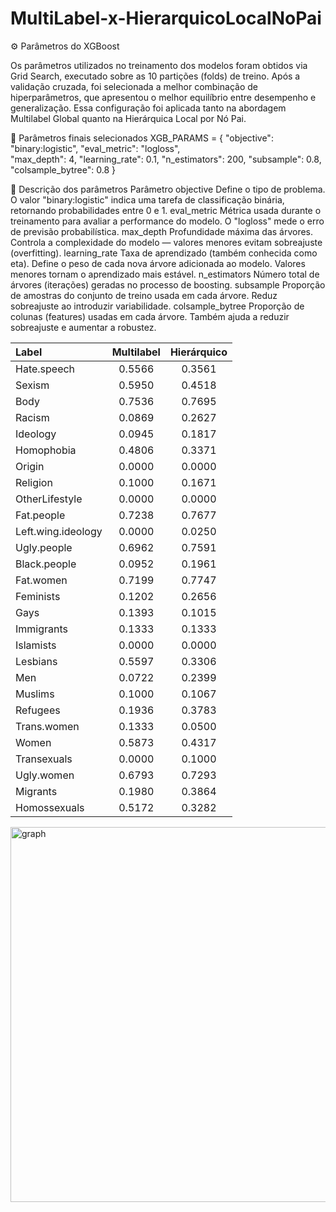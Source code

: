 # MultiLabel-x-HierarquicoLocalNoPai


⚙️ Parâmetros do XGBoost

Os parâmetros utilizados no treinamento dos modelos foram obtidos via Grid Search, executado sobre as 10 partições (folds) de treino.
Após a validação cruzada, foi selecionada a melhor combinação de hiperparâmetros, que apresentou o melhor equilíbrio entre desempenho e generalização.
Essa configuração foi aplicada tanto na abordagem Multilabel Global quanto na Hierárquica Local por Nó Pai.

🔹 Parâmetros finais selecionados
XGB_PARAMS = {
    "objective": "binary:logistic",
    "eval_metric": "logloss",        
    "max_depth": 4,
    "learning_rate": 0.1,
    "n_estimators": 200,
    "subsample": 0.8,
    "colsample_bytree": 0.8
}

📘 Descrição dos parâmetros
Parâmetro
objective	Define o tipo de problema. O valor "binary:logistic" indica uma tarefa de classificação binária, retornando probabilidades entre 0 e 1.
eval_metric	Métrica usada durante o treinamento para avaliar a performance do modelo. O "logloss" mede o erro de previsão probabilística.
max_depth	Profundidade máxima das árvores. Controla a complexidade do modelo — valores menores evitam sobreajuste (overfitting).
learning_rate	Taxa de aprendizado (também conhecida como eta). Define o peso de cada nova árvore adicionada ao modelo. Valores menores tornam o aprendizado mais estável.
n_estimators	Número total de árvores (iterações) geradas no processo de boosting.
subsample	Proporção de amostras do conjunto de treino usada em cada árvore. Reduz sobreajuste ao introduzir variabilidade.
colsample_bytree	Proporção de colunas (features) usadas em cada árvore. Também ajuda a reduzir sobreajuste e aumentar a robustez.


| Label              | Multilabel | Hierárquico |
| :----------------- | :--------: | :---------: |
| Hate.speech        |   0.5566   |    0.3561   |
| Sexism             |   0.5950   |    0.4518   |
| Body               |   0.7536   |    0.7695   |
| Racism             |   0.0869   |    0.2627   |
| Ideology           |   0.0945   |    0.1817   |
| Homophobia         |   0.4806   |    0.3371   |
| Origin             |   0.0000   |    0.0000   |
| Religion           |   0.1000   |    0.1671   |
| OtherLifestyle     |   0.0000   |    0.0000   |
| Fat.people         |   0.7238   |    0.7677   |
| Left.wing.ideology |   0.0000   |    0.0250   |
| Ugly.people        |   0.6962   |    0.7591   |
| Black.people       |   0.0952   |    0.1961   |
| Fat.women          |   0.7199   |    0.7747   |
| Feminists          |   0.1202   |    0.2656   |
| Gays               |   0.1393   |    0.1015   |
| Immigrants         |   0.1333   |    0.1333   |
| Islamists          |   0.0000   |    0.0000   |
| Lesbians           |   0.5597   |    0.3306   |
| Men                |   0.0722   |    0.2399   |
| Muslims            |   0.1000   |    0.1067   |
| Refugees           |   0.1936   |    0.3783   |
| Trans.women        |   0.1333   |    0.0500   |
| Women              |   0.5873   |    0.4317   |
| Transexuals        |   0.0000   |    0.1000   |
| Ugly.women         |   0.6793   |    0.7293   |
| Migrants           |   0.1980   |    0.3864   |
| Homossexuals       |   0.5172   |    0.3282   |


<img width="1400" height="600" alt="graph" src="https://github.com/user-attachments/assets/ade496f0-12f0-4d3b-9004-7703a5c9ce32" />
